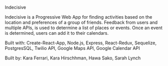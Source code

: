 Indecisive

Indecisive is a Progressive Web App for finding activities based on the location and preferences of a group of friends.
Feedback from users and multiple APIs, is used to determine a list of places or events. Once an event is determined, 
users can add it to their calendars.

Built with:
Create-React-App, Node.js, Express, React-Redux, Sequelize, PostgresSQL, Twilio API, Google Maps API, Google Calendar API

Built by:
Kara Ferrari,
Kara Hirschhman,
Hawa Sako,
Sarah Lynch
